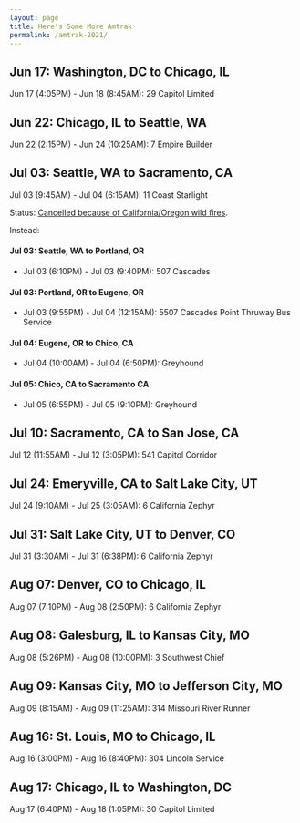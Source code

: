 ```yaml
---
layout: page
title: Here's Some More Amtrak
permalink: /amtrak-2021/
---
```

## Jun 17: Washington, DC to Chicago, IL

Jun 17 (4:05PM) - Jun 18 (8:45AM): 29 Capitol Limited

## Jun 22: Chicago, IL to Seattle, WA

Jun 22 (2:15PM) - Jun 24 (10:25AM): 7 Empire Builder

## Jul 03: Seattle, WA to Sacramento, CA

Jul 03 (9:45AM) - Jul 04 (6:15AM): 11 Coast Starlight

Status: [Cancelled because of California/Oregon wild fires](https://www.oregonlive.com/business/2021/07/mount-shasta-fire-damage-forces-change-to-amtrak-coast-starlight-operations-until-mid-july.html).

Instead:


#### Jul 03: Seattle, WA to Portland, OR

- Jul 03 (6:10PM) - Jul 03 (9:40PM): 507 Cascades

#### Jul 03: Portland, OR to Eugene, OR

- Jul 03 (9:55PM) - Jul 04 (12:15AM): 5507 Cascades Point Thruway Bus Service

#### Jul 04: Eugene, OR to Chico, CA

- Jul 04 (10:00AM) - Jul 04 (6:50PM): Greyhound

#### Jul 05: Chico, CA to Sacramento CA

- Jul 05 (6:55PM) - Jul 05 (9:10PM): Greyhound

## Jul 10: Sacramento, CA to San Jose, CA

Jul 12 (11:55AM) - Jul 12 (3:05PM): 541 Capitol Corridor

## Jul 24: Emeryville, CA to Salt Lake City, UT

Jul 24 (9:10AM) - Jul 25 (3:05AM): 6 California Zephyr

## Jul 31: Salt Lake City, UT to Denver, CO

Jul 31 (3:30AM) - Jul 31 (6:38PM): 6 California Zephyr

## Aug 07: Denver, CO to Chicago, IL

Aug 07 (7:10PM) - Aug 08 (2:50PM): 6 California Zephyr

## Aug 08: Galesburg, IL to Kansas City, MO

Aug 08 (5:26PM) - Aug 08 (10:00PM): 3 Southwest Chief

## Aug 09: Kansas City, MO to Jefferson City, MO

Aug 09 (8:15AM) - Aug 09 (11:25AM): 314 Missouri River Runner

## Aug 16: St. Louis, MO to Chicago, IL

Aug 16 (3:00PM) - Aug 16 (8:40PM): 304 Lincoln Service

## Aug 17: Chicago, IL to Washington, DC

Aug 17 (6:40PM) - Aug 18 (1:05PM): 30 Capitol Limited
